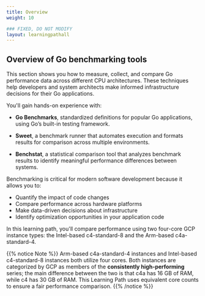 ```yaml
---
title: Overview
weight: 10

### FIXED, DO NOT MODIFY
layout: learningpathall
---
```


## Overview of Go benchmarking tools

This section shows you how to measure, collect, and compare Go performance data across different CPU architectures. These techniques help developers and system architects make informed infrastructure decisions for their Go applications.

You'll gain hands-on experience with:

- **Go Benchmarks**, standardized definitions for popular Go applications, using Go’s built-in testing framework.

- **Sweet**, a benchmark runner that automates execution and formats results for comparison across multiple environments.

- **Benchstat**, a statistical comparison tool that analyzes benchmark results to identify meaningful performance differences between systems.

Benchmarking is critical for modern software development because it allows you to:
- Quantify the impact of code changes
- Compare performance across hardware platforms 
- Make data-driven decisions about infrastructure
- Identify optimization opportunities in your application code

In this learning path, you'll compare performance using two four-core GCP instance types: the Intel-based c4-standard-8 and the Arm-based c4a-standard-4.

{{% notice Note %}}
Arm-based c4a-standard-4 instances and Intel-based c4-standard-8 instances both utilize four cores. Both instances are categorized by GCP as members of the **consistently high-performing** series; the main difference between the two is that c4a has 16 GB of RAM, while c4 has 30 GB of RAM. This Learning Path uses equivalent core counts to ensure a fair performance comparison.
{{% /notice %}}   



